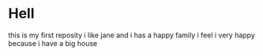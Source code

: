 # Hell
this is my first reposity
i like jane and i has a happy family
i feel i very happy because i  have a big house
